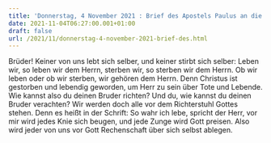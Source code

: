 ```yaml
---
title: 'Donnerstag, 4 November 2021 : Brief des Apostels Paulus an die Römer 14,7-12.'
date: 2021-11-04T06:27:00.001+01:00
draft: false
url: /2021/11/donnerstag-4-november-2021-brief-des.html
---
```


Brüder! Keiner von uns lebt sich selber, und keiner stirbt sich selber: Leben wir, so leben wir dem Herrn, sterben wir, so sterben wir dem Herrn. Ob wir leben oder ob wir sterben, wir gehören dem Herrn. Denn Christus ist gestorben und lebendig geworden, um Herr zu sein über Tote und Lebende. Wie kannst also du deinen Bruder richten? Und du, wie kannst du deinen Bruder verachten? Wir werden doch alle vor dem Richterstuhl Gottes stehen. Denn es heißt in der Schrift: So wahr ich lebe, spricht der Herr, vor mir wird jedes Knie sich beugen, und jede Zunge wird Gott preisen. Also wird jeder von uns vor Gott Rechenschaft über sich selbst ablegen.